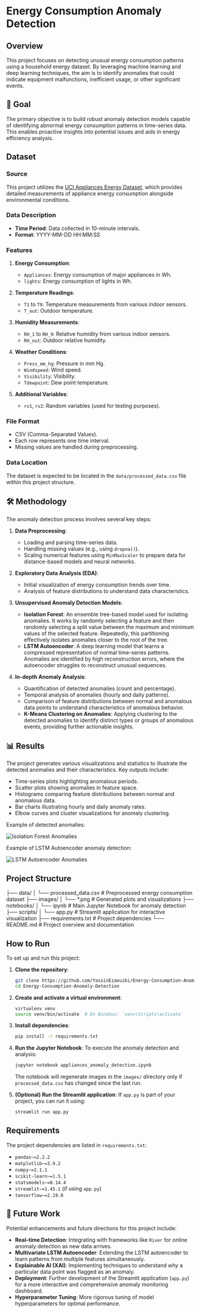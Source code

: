 [//]: # (# Energy Consumption Analysis Dataset)

[//]: # (## Yassin Ezaouibi & Hamza El Moukadam & Mohamed Essalhi)

[//]: # ()

[//]: # (## Overview)

[//]: # (This dataset contains measurements of appliance energy consumption along with environmental conditions collected at 10-minute intervals. The data can be used for energy consumption analysis and prediction.)

[//]: # ()

[//]: # (## Data Description)

[//]: # ()

[//]: # (### Time Period)

[//]: # (- Data collected in 10-minute intervals )

[//]: # (- Format: YYYY-MM-DD HH:MM:SS)

[//]: # ()

[//]: # (### Features)

[//]: # (1. **Energy Consumption**)

[//]: # (   - Appliances energy consumption in Wh)

[//]: # (   - Light energy consumption in Wh)

[//]: # ()

[//]: # (2. **Temperature Readings**)

[//]: # (   - T1 to T9: Temperature measurements from different sensors)

[//]: # (   - T_out: Outdoor temperature)

[//]: # ()

[//]: # (3. **Humidity Measurements**)

[//]: # (   - RH_1 to RH_9: Relative humidity from different sensors )

[//]: # (   - RH_out: Outdoor relative humidity)

[//]: # ()

[//]: # (4. **Weather Conditions**)

[//]: # (   - Press_mm_hg: Pressure in mm Hg)

[//]: # (   - Windspeed)

[//]: # (   - Visibility )

[//]: # (   - Tdewpoint: Dew point temperature)

[//]: # ()

[//]: # (5. **Additional Variables**)

[//]: # (   - rv1, rv2: Random variables)

[//]: # ()

[//]: # (## File Format)

[//]: # (- CSV &#40;Comma-Separated Values&#41;)

[//]: # (- Each row represents one time interval)

[//]: # (- Missing values are marked accordingly)

[//]: # ()

[//]: # (## Potential Uses)

[//]: # (- Energy consumption prediction)

[//]: # (- Environmental analysis)

[//]: # (- Building energy efficiency studies)

[//]: # (- Time series analysis)

[//]: # ()

[//]: # (## Data Location)

[//]: # (The dataset is located in the `data` folder of this project.)

[//]: # ()

[//]: # ()

[//]: # ([//]: # &#40;# Anomaly Detection in IoT Energy Data  &#41;)

[//]: # ()

[//]: # ([//]: # &#40;## 🎯 Goal  &#41;)

[//]: # ()

[//]: # ([//]: # &#40;Detect abnormal energy consumption patterns using [UCI Appliances Energy Dataset]&#40;https://archive.ics.uci.edu/dataset/374/appliances+energy+prediction&#41;.  &#41;)

[//]: # ()

[//]: # ([//]: # &#40;&#41;)

[//]: # ()

[//]: # ([//]: # &#40;## 🛠️ Methodology  &#41;)

[//]: # ()

[//]: # ([//]: # &#40;- Data preprocessing &#40;handling missing values, normalization&#41;.  &#41;)

[//]: # ()

[//]: # ([//]: # &#40;- Exploratory Data Analysis &#40;EDA&#41; to visualize trends.  &#41;)

[//]: # ()

[//]: # ([//]: # &#40;- **Isolation Forest** for unsupervised anomaly detection.  &#41;)

[//]: # ()

[//]: # ([//]: # &#40;&#41;)

[//]: # ()

[//]: # ([//]: # &#40;## 📊 Results  &#41;)

[//]: # ()

[//]: # ([//]: # &#40;![Anomalies Plot]&#40;images/anomalies_plot.png&#41;  &#41;)
[//]: # ()

[//]: # ([//]: # &#40;&#41;)
[//]: # ()

[//]: # ([//]: # &#40;## 🚀 Future Work  &#41;)
[//]: # ()

[//]: # ([//]: # &#40;- Real-time detection with `River`.  &#41;)

[//]: # ()

[//]: # ([//]: # &#40;- LSTM Autoencoder for temporal patterns.  &#41;)

# Energy Consumption Anomaly Detection

## Overview

This project focuses on detecting unusual energy consumption patterns using a household energy dataset. By leveraging
machine learning and deep learning techniques, the aim is to identify anomalies that could indicate equipment
malfunctions, inefficient usage, or other significant events.

## 🎯 Goal

The primary objective is to build robust anomaly detection models capable of identifying abnormal energy consumption
patterns in time-series data. This enables proactive insights into potential issues and aids in energy efficiency
analysis.

## Dataset

### Source

This project utilizes
the [UCI Appliances Energy Dataset](https://archive.ics.uci.edu/dataset/374/appliances+energy+prediction), which
provides detailed measurements of appliance energy consumption alongside environmental conditions.

### Data Description

- **Time Period**: Data collected in 10-minute intervals.
- **Format**: YYYY-MM-DD HH:MM:SS

### Features

1. **Energy Consumption**:
    * `Appliances`: Energy consumption of major appliances in Wh.
    * `lights`: Energy consumption of lights in Wh.

2. **Temperature Readings**:
    * `T1` to `T9`: Temperature measurements from various indoor sensors.
    * `T_out`: Outdoor temperature.

3. **Humidity Measurements**:
    * `RH_1` to `RH_9`: Relative humidity from various indoor sensors.
    * `RH_out`: Outdoor relative humidity.

4. **Weather Conditions**:
    * `Press_mm_hg`: Pressure in mm Hg.
    * `Windspeed`: Wind speed.
    * `Visibility`: Visibility.
    * `Tdewpoint`: Dew point temperature.

5. **Additional Variables**:
    * `rv1`, `rv2`: Random variables (used for testing purposes).

### File Format

- CSV (Comma-Separated Values).
- Each row represents one time interval.
- Missing values are handled during preprocessing.

### Data Location

The dataset is expected to be located in the `data/processed_data.csv` file within this project structure.

## 🛠️ Methodology

The anomaly detection process involves several key steps:

1. **Data Preprocessing**:
    * Loading and parsing time-series data.
    * Handling missing values (e.g., using `dropna()`).
    * Scaling numerical features using `MinMaxScaler` to prepare data for distance-based models and neural networks.

2. **Exploratory Data Analysis (EDA)**:
    * Initial visualization of energy consumption trends over time.
    * Analysis of feature distributions to understand data characteristics.

3. **Unsupervised Anomaly Detection Models**:
    * **Isolation Forest**: An ensemble tree-based model used for isolating anomalies. It works by randomly selecting a
      feature and then randomly selecting a split value between the maximum and minimum values of the selected feature.
      Repeatedly, this partitioning effectively isolates anomalies closer to the root of the tree.
    * **LSTM Autoencoder**: A deep learning model that learns a compressed representation of normal time-series
      patterns. Anomalies are identified by high reconstruction errors, where the autoencoder struggles to reconstruct
      unusual sequences.

4. **In-depth Anomaly Analysis**:
    * Quantification of detected anomalies (count and percentage).
    * Temporal analysis of anomalies (hourly and daily patterns).
    * Comparison of feature distributions between normal and anomalous data points to understand characteristics of
      anomalous behavior.
    * **K-Means Clustering on Anomalies**: Applying clustering to the detected anomalies to identify distinct types or
      groups of anomalous events, providing further actionable insights.

## 📊 Results

The project generates various visualizations and statistics to illustrate the detected anomalies and their
characteristics. Key outputs include:

* Time-series plots highlighting anomalous periods.
* Scatter plots showing anomalies in feature space.
* Histograms comparing feature distributions between normal and anomalous data.
* Bar charts illustrating hourly and daily anomaly rates.
* Elbow curves and cluster visualizations for anomaly clustering.

Example of detected anomalies:

![Isolation Forest Anomalies](images/anomalies_detected_by_isolation_forest.png)

Example of LSTM Autoencoder anomaly detection:

![LSTM Autoencoder Anomalies](images/time_series_with_anomalies_&_reconstruction_error.png)

## Project Structure

├── data/
│ └── processed_data.csv # Preprocessed energy consumption dataset
├── images/
│ └── *.png # Generated plots and visualizations
├── notebooks/
│ └── ipynb # Main Jupyter Notebook for anomaly detection
├── scripts/
│ └── app.py # Streamlit application for interactive visualization
├── requirements.txt # Project dependencies
└── README.md # Project overview and documentation

## How to Run

To set up and run this project:

1. **Clone the repository**:
   ```bash
   git clone https://github.com/YassinEzaouibi/Energy-Consumption-Anomaly-Detection
   cd Energy-Consumption-Anomaly-Detection
   ```
2. **Create and activate a virtual environment**:
   ```bash
   virtualenv venv
   source venv/bin/activate  # On Windows: `venv\Scripts\activate`
   ```
3. **Install dependencies**:
   ```bash
   pip install -r requirements.txt
   ```
4. **Run the Jupyter Notebook**:
   To execute the anomaly detection and analysis:
   ```bash
   jupyter notebook appliances_anomaly_detection.ipynb
   ```
   The notebook will regenerate images in the `images/` directory only if `processed_data.csv` has changed since the
   last run.

5. **(Optional) Run the Streamlit application**:
   If `app.py` is part of your project, you can run it using:
   ```bash
   streamlit run app.py
   ```

## Requirements

The project dependencies are listed in `requirements.txt`:

* `pandas~=2.2.2`
* `matplotlib~=3.9.2`
* `numpy~=2.1.1`
* `scikit-learn~=1.5.1`
* `statsmodels~=0.14.4`
* `streamlit~=1.45.1` (if using `app.py`)
* `tensorflow~=2.19.0`

## 🚀 Future Work

Potential enhancements and future directions for this project include:

* **Real-time Detection**: Integrating with frameworks like `River` for online anomaly detection as new data arrives.
* **Multivariate LSTM Autoencoder**: Extending the LSTM autoencoder to learn patterns from multiple features
  simultaneously.
* **Explainable AI (XAI)**: Implementing techniques to understand *why* a particular data point was flagged as an
  anomaly.
* **Deployment**: Further development of the Streamlit application (`app.py`) for a more interactive and comprehensive
  anomaly monitoring dashboard.
* **Hyperparameter Tuning**: More rigorous tuning of model hyperparameters for optimal performance.
